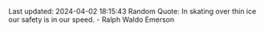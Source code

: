 Last updated: 2024-04-02 18:15:43
Random Quote: In skating over thin ice our safety is in our speed. - Ralph Waldo Emerson
